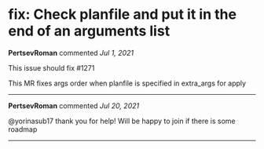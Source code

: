 # fix: Check planfile and put it in the end of an arguments list

**PertsevRoman** commented *Jul 1, 2021*

This issue should fix #1271

This MR fixes args order when planfile is specified in extra_args for apply
<br />
***


**PertsevRoman** commented *Jul 20, 2021*

@yorinasub17 thank you for help! Will be happy to join if there is some roadmap
***

